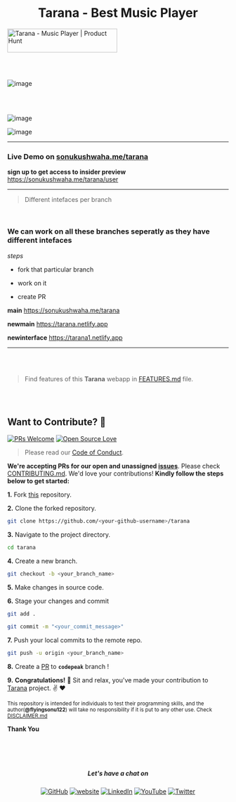 <h1 align="center"> Tarana - Best Music Player </h1>

<a href="https://www.producthunt.com/posts/tarana-2?utm_source=badge-featured&utm_medium=badge&utm_souce=badge-tarana&#0045;2" target="_blank"><img src="https://api.producthunt.com/widgets/embed-image/v1/featured.svg?post_id=382456&theme=light" alt="Tarana - Music&#0032;Player | Product Hunt" style="width: 250px; height: 54px;" width="250" height="54" /></a>


<br/><br/>

![image](https://user-images.githubusercontent.com/51280276/205435305-abc95211-0764-413e-9a6c-1a47111e0cda.png)

<br/><br/>

![image](https://user-images.githubusercontent.com/51280276/205435367-f9aab4ee-16f7-4100-9ffc-5a06b2b7dde4.png)

![image](https://user-images.githubusercontent.com/51280276/205435397-d17cff99-9ff6-40bd-ab28-ff02f61899a0.png)



---

### Live Demo on [sonukushwaha.me/tarana](https://flyingsonu122.github.io/tarana)


**sign up to get access to insider preview**	https://sonukushwaha.me/tarana/user

---

> Different intefaces per branch

<br>

### We can work on all these branches seperatly as they have different intefaces

*steps*

* fork that particular branch

* work on it

* create PR



**main** https://sonukushwaha.me/tarana

**newmain** https://tarana.netlify.app

**newinterface** https://tarana1.netlify.app


---

<br/><br/>

> Find features of this **Tarana** webapp in [FEATURES.md](./FEATURES.md) file.




<br/><br/>

## Want to Contribute?  :handshake:

[![PRs Welcome](https://img.shields.io/badge/PRs-welcome-brightgreen.svg?style=flat&logo=github)](https://github.com/flyingsonu122)  [![Open Source Love](https://badges.frapsoft.com/os/v2/open-source.svg?v=103)](https://github.com/flyingsonu122)

> Please read our [Code of Conduct](CODE_OF_CONDUCT.md).

**We're accepting PRs for our open and unassigned [issues](https://github.com/flyingsonu122/tarana/issues)**. Please check [CONTRIBUTING.md](CONTRIBUTING.md). We'd love your contributions! **Kindly follow the steps below to get started:** 

**1.** Fork [this](https://github.com/flyingsonu122/tarana) repository.

**2.** Clone the forked repository.

```bash
git clone https://github.com/<your-github-username>/tarana
```

**3.** Navigate to the project directory.

```bash
cd tarana
```

**4.** Create a new branch.

```bash
git checkout -b <your_branch_name>
```

**5.** Make changes in source code.

**6.** Stage your changes and commit

```bash
git add .

git commit -m "<your_commit_message>"
```

**7.** Push your local commits to the remote repo.

```bash
git push -u origin <your_branch_name>
```

**8.** Create a [PR](https://help.github.com/en/github/collaborating-with-issues-and-pull-requests/creating-a-pull-request) to **`codepeak`** branch !

**9.** **Congratulations!** :tada: Sit and relax, you've made your contribution to [Tarana](https://github.com/flyingsonu122/tarana) project. :v: :heart:


<sup>This repository is intended for individuals to test their programming skills, and the author(**@flyingsonu122**) will take no responsibility if it is put to any other use. Check [DISCLAIMER.md](./DISCLAIMER.md)</sup>

**Thank You**

<br/><br/><br/>

<h5 align="center"> Let's have a chat on </h5> 
<p align="center">
	<a href="https://github.com/flyingsonu122"><img src="https://img.shields.io/github/followers/flyingsonu122.svg?label=GitHub&style=social" alt="GitHub"></a>
	<a href="https://flyingsonu122.github.io"><img src="https://img.shields.io/badge/Website-blueviolet?style=flat&logo=google-chrome&logoColor=white" alt="website"></a>
	<a href="https://www.linkedin.com/in/sonukumarkushwaha/"><img src="https://img.shields.io/badge/LinkedIn--_.svg?style=social&logo=linkedin" alt="LinkedIn"></a>
	<a href="https://www.youtube.com/@flyingsonu"><img src="https://img.shields.io/youtube/channel/subscribers/UCugIYeIc-HzCp-SZxRwuQbA?label=YouTube&style=social&logo=YouTube" alt="YouTube"></a>
	<a href="https://twitter.com/iamsonukushwaha"><img src="https://img.shields.io/twitter/follow/iamsonukushwaha?label=Twitter&style=social" alt="Twitter"></a>
</p>

<br><br><br><br>
